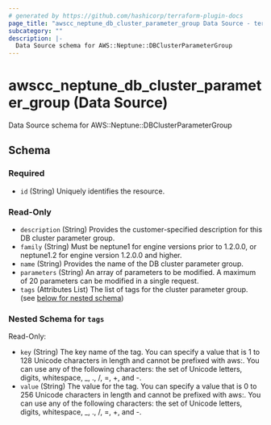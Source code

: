 ```yaml
---
# generated by https://github.com/hashicorp/terraform-plugin-docs
page_title: "awscc_neptune_db_cluster_parameter_group Data Source - terraform-provider-awscc"
subcategory: ""
description: |-
  Data Source schema for AWS::Neptune::DBClusterParameterGroup
---
```


# awscc_neptune_db_cluster_parameter_group (Data Source)

Data Source schema for AWS::Neptune::DBClusterParameterGroup



<!-- schema generated by tfplugindocs -->
## Schema

### Required

- `id` (String) Uniquely identifies the resource.

### Read-Only

- `description` (String) Provides the customer-specified description for this DB cluster parameter group.
- `family` (String) Must be neptune1 for engine versions prior to 1.2.0.0, or neptune1.2 for engine version 1.2.0.0 and higher.
- `name` (String) Provides the name of the DB cluster parameter group.
- `parameters` (String) An array of parameters to be modified. A maximum of 20 parameters can be modified in a single request.
- `tags` (Attributes List) The list of tags for the cluster parameter group. (see [below for nested schema](#nestedatt--tags))

<a id="nestedatt--tags"></a>
### Nested Schema for `tags`

Read-Only:

- `key` (String) The key name of the tag. You can specify a value that is 1 to 128 Unicode characters in length and cannot be prefixed with aws:. You can use any of the following characters: the set of Unicode letters, digits, whitespace, _, ., /, =, +, and -.
- `value` (String) The value for the tag. You can specify a value that is 0 to 256 Unicode characters in length and cannot be prefixed with aws:. You can use any of the following characters: the set of Unicode letters, digits, whitespace, _, ., /, =, +, and -.

